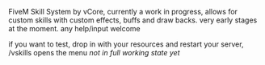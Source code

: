 FiveM Skill System by vCore, 
currently a work in progress,
allows for custom skills with custom effects, buffs and draw backs. 
very early stages at the moment. any help/input welcome

if you want to test, drop in with your resources and restart your server, /vskills opens the menu
*not in full working state yet*
